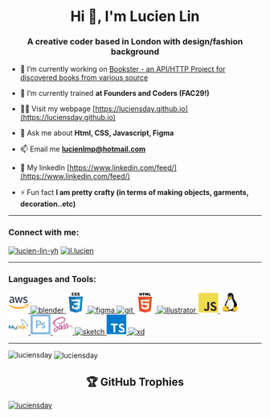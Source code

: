 <h1 align="center">Hi 👋, I'm Lucien Lin</h1>
<h3 align="center">A creative coder based in London with design/fashion background</h3>



- 🔭 I’m currently working on [Bookster - an API/HTTP Project for discovered books from various source](https://github.com/FAC29A/fran-and-lucien-API-project)

- 🌱 I’m currently trained **at Founders and Coders (FAC29!)**

- 👨‍💻 Visit my webpage [https://luciensday.github.io](https://luciensday.github.io)

- 💬 Ask me about **Html, CSS, Javascript, Figma**

- 📫 Email me **lucienlmp@hotmail.com**

- 📄 My linkedIn [https://www.linkedin.com/feed/](https://www.linkedin.com/feed/)

- ⚡ Fun fact **I am pretty crafty (in terms of making objects, garments, decoration..etc)**

  

----
<h3 align="left">Connect with me:</h3>
<p align="left">
<a href="https://linkedin.com/in/lucien-lin-yh" target="blank"><img align="center" src="https://raw.githubusercontent.com/rahuldkjain/github-profile-readme-generator/master/src/images/icons/Social/linked-in-alt.svg" alt="lucien-lin-yh" height="30" width="40" /></a>
<a href="https://instagram.com/il.lucien" target="blank"><img align="center" src="https://raw.githubusercontent.com/rahuldkjain/github-profile-readme-generator/master/src/images/icons/Social/instagram.svg" alt="il.lucien" height="30" width="40" /></a>
</p>

------


<h3 align="left">Languages and Tools:</h3>
<p align="left"> <a href="https://aws.amazon.com" target="_blank" rel="noreferrer"> <img src="https://raw.githubusercontent.com/devicons/devicon/master/icons/amazonwebservices/amazonwebservices-original-wordmark.svg" alt="aws" width="40" height="40"/> </a> <a href="https://www.blender.org/" target="_blank" rel="noreferrer"> <img src="https://download.blender.org/branding/community/blender_community_badge_white.svg" alt="blender" width="40" height="40"/> </a> <a href="https://www.w3schools.com/css/" target="_blank" rel="noreferrer"> <img src="https://raw.githubusercontent.com/devicons/devicon/master/icons/css3/css3-original-wordmark.svg" alt="css3" width="40" height="40"/> </a> <a href="https://www.figma.com/" target="_blank" rel="noreferrer"> <img src="https://www.vectorlogo.zone/logos/figma/figma-icon.svg" alt="figma" width="40" height="40"/> </a> <a href="https://git-scm.com/" target="_blank" rel="noreferrer"> <img src="https://www.vectorlogo.zone/logos/git-scm/git-scm-icon.svg" alt="git" width="40" height="40"/> </a> <a href="https://www.w3.org/html/" target="_blank" rel="noreferrer"> <img src="https://raw.githubusercontent.com/devicons/devicon/master/icons/html5/html5-original-wordmark.svg" alt="html5" width="40" height="40"/> </a> <a href="https://www.adobe.com/in/products/illustrator.html" target="_blank" rel="noreferrer"> <img src="https://www.vectorlogo.zone/logos/adobe_illustrator/adobe_illustrator-icon.svg" alt="illustrator" width="40" height="40"/> </a> <a href="https://developer.mozilla.org/en-US/docs/Web/JavaScript" target="_blank" rel="noreferrer"> <img src="https://raw.githubusercontent.com/devicons/devicon/master/icons/javascript/javascript-original.svg" alt="javascript" width="40" height="40"/> </a> <a href="https://www.linux.org/" target="_blank" rel="noreferrer"> <img src="https://raw.githubusercontent.com/devicons/devicon/master/icons/linux/linux-original.svg" alt="linux" width="40" height="40"/> </a> <a href="https://www.mysql.com/" target="_blank" rel="noreferrer"> <img src="https://raw.githubusercontent.com/devicons/devicon/master/icons/mysql/mysql-original-wordmark.svg" alt="mysql" width="40" height="40"/> </a> <a href="https://www.photoshop.com/en" target="_blank" rel="noreferrer"> <img src="https://raw.githubusercontent.com/devicons/devicon/master/icons/photoshop/photoshop-line.svg" alt="photoshop" width="40" height="40"/> </a> <a href="https://sass-lang.com" target="_blank" rel="noreferrer"> <img src="https://raw.githubusercontent.com/devicons/devicon/master/icons/sass/sass-original.svg" alt="sass" width="40" height="40"/> </a> <a href="https://www.sketch.com/" target="_blank" rel="noreferrer"> <img src="https://www.vectorlogo.zone/logos/sketchapp/sketchapp-icon.svg" alt="sketch" width="40" height="40"/> </a> <a href="https://www.typescriptlang.org/" target="_blank" rel="noreferrer"> <img src="https://raw.githubusercontent.com/devicons/devicon/master/icons/typescript/typescript-original.svg" alt="typescript" width="40" height="40"/> </a> <a href="https://www.adobe.com/products/xd.html" target="_blank" rel="noreferrer"> <img src="https://cdn.worldvectorlogo.com/logos/adobe-xd.svg" alt="xd" width="40" height="40"/> </a> </p>

----


<p><img align="left" src="https://github-readme-stats.vercel.app/api/top-langs?username=luciensday&show_icons=true&locale=en&layout=compact" alt="luciensday" /></p>

<p>&nbsp;<img align="center" src="https://github-readme-stats.vercel.app/api?username=luciensday&show_icons=true&locale=en" alt="luciensday" /></p>

<div align='center'>
<h2> 🏆 GitHub Trophies </h2>


<p align="left"> <a href="https://github.com/ryo-ma/github-profile-trophy"><img src="https://github-profile-trophy.vercel.app/?username=luciensday" alt="luciensday" /></a> </p>

